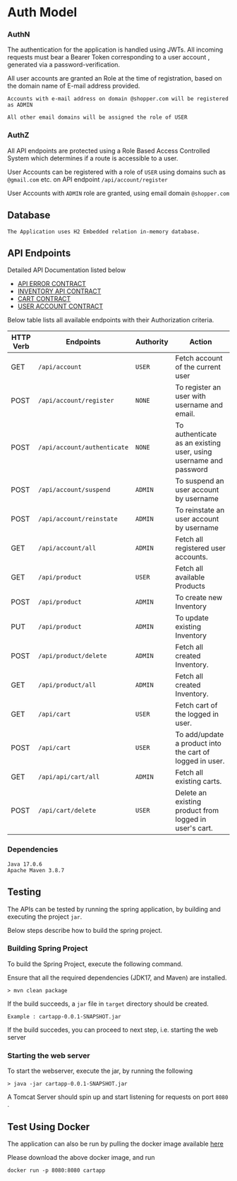 # Auth Model

### AuthN

The authentication for the application is handled using JWTs. All incoming requests must bear a Bearer Token corresponding to a user account
, generated via a password-verification.

All user accounts are granted an Role at the time of registration, based on the domain name of E-mail address provided.

``
Accounts with e-mail address on domain @shopper.com will be registered as ADMIN
``

`
All other email domains will be assigned the role of USER
`

### AuthZ

All API endpoints are protected using a Role Based Access Controlled System which determines if a route is accessible to a user.  

User Accounts can be registered with a role of `USER` using domains such as `@gmail.com` etc. on API endpoint `/api/account/register`

User Accounts with ``ADMIN`` role are granted, using email domain `@shopper.com`

## Database
`The Application uses H2 Embedded relation in-memory database.`

## API Endpoints
Detailed API Documentation listed below
- [API ERROR CONTRACT](documentation/api_error_contract.md)
- [INVENTORY API CONTRACT](documentation/product_api_contract.md)
- [CART CONTRACT](documentation/cart_api_contract.md)
- [USER ACCOUNT CONTRACT](documentation/user_api_contracts.md)


Below table lists all available endpoints with their Authorization criteria.

| HTTP Verb | Endpoints                   | Authority | Action                                                           |
|-----------|-----------------------------|-----------|------------------------------------------------------------------|
| GET       | `/api/account`              | `USER`    | Fetch account of the current user                                |
| POST      | `/api/account/register`     | `NONE`    | To register an user with username and email.                     |
| POST      | `/api/account/authenticate` | `NONE`    | To authenticate as an existing user, using username and password |
| POST      | `/api/account/suspend`      | `ADMIN`   | To suspend an user account by username                           |
| POST      | `/api/account/reinstate`    | `ADMIN`   | To reinstate an user account by username                         |
| GET       | `/api/account/all`          | `ADMIN`   | Fetch all registered user accounts.                              |
| GET       | `/api/product`              | `USER`    | Fetch all available Products                                     |
| POST      | `/api/product`              | `ADMIN`   | To create new Inventory                                          |
| PUT       | `/api/product`              | `ADMIN`   | To update existing Inventory                                     |
| POST      | `/api/product/delete`       | `ADMIN`   | Fetch all created Inventory.                                     |
| GET       | `/api/product/all`          | `ADMIN`   | Fetch all created Inventory.                                     |
| GET       | `/api/cart   `              | `USER`    | Fetch cart of the logged in user.                                |
| POST      | `/api/cart`                 | `USER`    | To add/update a product into the cart of logged in user.         |
| GET       | `/api/api/cart/all    `     | `ADMIN`   | Fetch all existing carts.                                        |
| POST      | `/api/cart/delete`          | `USER`    | Delete an existing product from logged in user's cart.           |








### Dependencies
```agsl
Java 17.0.6
Apache Maven 3.8.7
```


## Testing 

The APIs can be tested by running the spring application, by building and executing the project ```jar```.

Below steps describe how to build the spring project.
### Building Spring Project
To build the Spring Project, execute the following command.

Ensure that all the required dependencies (JDK17, and Maven) are installed.
```agsl
> mvn clean package
```

If the build succeeds,  a `jar` file in `target` directory should be created.

`Example : cartapp-0.0.1-SNAPSHOT.jar`

If the build succedes, you can proceed to next step, i.e. starting the web server

### Starting the web server
To start the webserver, execute the jar, by running the following
    
```agsl
> java -jar cartapp-0.0.1-SNAPSHOT.jar
```

A  Tomcat Server should spin up and start listening for requests on port `8080` .

## Test Using Docker

The application can also be run by pulling the docker image available [here](https://drive.google.com/drive/folders/1a1e8q1U6Oz9-2LNg6-XiVdSN4WvZ52Eo?usp=share_link)

Please download the above docker image, and run

`
docker run -p 8080:8080 cartapp
`

